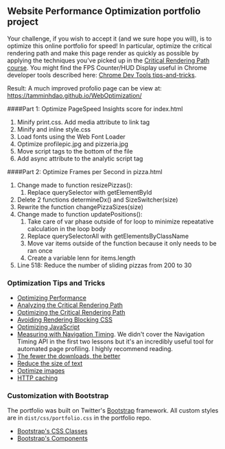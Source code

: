 ## Website Performance Optimization portfolio project

Your challenge, if you wish to accept it (and we sure hope you will), is to optimize this online portfolio for speed! 
In particular, optimize the critical rendering path and make this page render as quickly as possible by applying the 
techniques you've picked up in the [Critical Rendering Path course](https://www.udacity.com/course/ud884).
You might find the FPS Counter/HUD Display useful in Chrome developer tools described here: [Chrome Dev Tools tips-and-tricks](https://developer.chrome.com/devtools/docs/tips-and-tricks).

Result: A much improved profolio page can be view at: https://tamminhdao.github.io/WebOptimization/

####Part 1: Optimize PageSpeed Insights score for index.html

1. Minify print.css. Add media attribute to link tag
2. Minify and inline style.css
3. Load fonts using the Web Font Loader
4. Optimize profilepic.jpg and pizzeria.jpg
5. Move script tags to the bottom of the file
6. Add async attribute to the analytic script tag

####Part 2: Optimize Frames per Second in pizza.html

1. Change made to function resizePizzas():
    1. Replace querySelector with getElementById
2. Delete 2 functions determineDx() and SizeSwitcher(size) 
3. Rewrite the function changePizzaSizes(size)
4. Change made to function updatePositions():
    1. Take care of var phase outside of for loop to minimize repeatative calculation in the loop body
    2. Replace querySelectorAll with getElementsByClassName
    3. Move var items outside of the function because it only needs to be ran once
    4. Create a variable lenn for items.length
5. Line 518: Reduce the number of sliding pizzas from 200 to 30

### Optimization Tips and Tricks
* [Optimizing Performance](https://developers.google.com/web/fundamentals/performance/ "web performance")
* [Analyzing the Critical Rendering Path](https://developers.google.com/web/fundamentals/performance/critical-rendering-path/analyzing-crp.html "analyzing crp")
* [Optimizing the Critical Rendering Path](https://developers.google.com/web/fundamentals/performance/critical-rendering-path/optimizing-critical-rendering-path.html "optimize the crp!")
* [Avoiding Rendering Blocking CSS](https://developers.google.com/web/fundamentals/performance/critical-rendering-path/render-blocking-css.html "render blocking css")
* [Optimizing JavaScript](https://developers.google.com/web/fundamentals/performance/critical-rendering-path/adding-interactivity-with-javascript.html "javascript")
* [Measuring with Navigation Timing](https://developers.google.com/web/fundamentals/performance/critical-rendering-path/measure-crp.html "nav timing api"). We didn't cover the Navigation Timing API in the first two lessons but it's an incredibly useful tool for automated page profiling. I highly recommend reading.
* <a href="https://developers.google.com/web/fundamentals/performance/optimizing-content-efficiency/eliminate-downloads.html">The fewer the downloads, the better</a>
* <a href="https://developers.google.com/web/fundamentals/performance/optimizing-content-efficiency/optimize-encoding-and-transfer.html">Reduce the size of text</a>
* <a href="https://developers.google.com/web/fundamentals/performance/optimizing-content-efficiency/image-optimization.html">Optimize images</a>
* <a href="https://developers.google.com/web/fundamentals/performance/optimizing-content-efficiency/http-caching.html">HTTP caching</a>

### Customization with Bootstrap
The portfolio was built on Twitter's <a href="http://getbootstrap.com/">Bootstrap</a> framework. All custom styles are in `dist/css/portfolio.css` in the portfolio repo.

* <a href="http://getbootstrap.com/css/">Bootstrap's CSS Classes</a>
* <a href="http://getbootstrap.com/components/">Bootstrap's Components</a>
